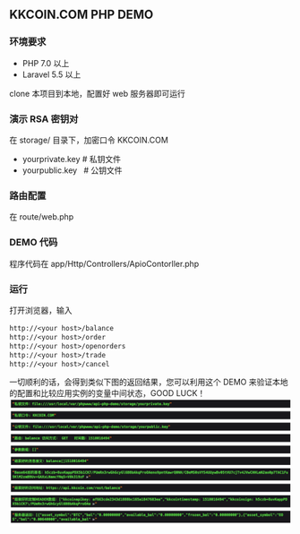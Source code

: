 ## KKCOIN.COM PHP DEMO

### 环境要求

- PHP 7.0 以上
- Laravel 5.5 以上

clone 本项目到本地，配置好 web 服务器即可运行

### 演示 RSA 密钥对
在 storage/ 目录下，加密口令 KKCOIN.COM

- yourprivate.key  # 私钥文件
- yourpublic.key   # 公钥文件

### 路由配置
在 route/web.php

### DEMO 代码
程序代码在 app/Http/Controllers/ApioContorller.php

### 运行
打开浏览器，输入
```
http://<your host>/balance
http://<your host>/order
http://<your host>/openorders
http://<your host>/trade
http://<your host>/cancel
```
一切顺利的话，会得到类似下图的返回结果，您可以利用这个 DEMO 来验证本地的配置和比较应用实例的变量中间状态，GOOD LUCK！
![demo](https://github.com/KKCoinEx/api-php-demo/blob/master/demo.png)
